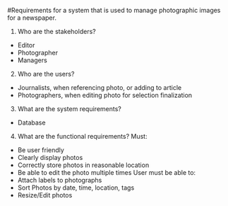 #Requirements for a system that is used to manage photographic images for a newspaper.
1. Who are the stakeholders?
  - Editor
  - Photographer
  - Managers
2. Who are the users?
  - Journalists, when referencing photo, or adding to article
  - Photographers, when editing photo for selection finalization
3. What are the system requirements?
  - Database
4. What are the functional requirements? 
  Must: 
  - Be user friendly
  - Clearly display photos
  - Correctly store photos in reasonable location
  - Be able to edit the photo multiple times
  User must be able to: 
  - Attach labels to photographs
  - Sort Photos by date, time, location, tags
  - Resize/Edit photos
  
